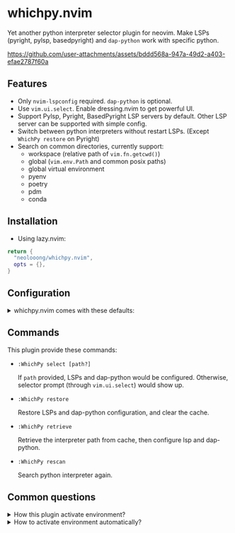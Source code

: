 # whichpy.nvim

Yet another python interpreter selector plugin for neovim. Make LSPs (pyright, pylsp, basedpyright) and `dap-python` work with specific python.



https://github.com/user-attachments/assets/bddd568a-947a-49d2-a403-efae2787f60a



## Features

- Only `nvim-lspconfig` required. `dap-python` is optional.
- Use `vim.ui.select`. Enable dressing.nvim to get powerful UI.
- Support Pylsp, Pyright, BasedPyright LSP servers by default. Other LSP server can be supported with simple config.
- Switch between python interpreters without restart LSPs. (Except `WhichPy restore` on Pyright)
- Search on common directories, currently support:
  - workspace (relative path of `vim.fn.getcwd()`)
  - global (`vim.env.Path` and common posix paths)
  - global virtual environment
  - pyenv
  - poetry
  - pdm
  - conda

## Installation

- Using lazy.nvim:

```lua
return {
  "neolooong/whichpy.nvim",
  opts = {},
}
```

## Configuration

<details>
  <summary>whichpy.nvim comes with these defaults:</summary>

  ```lua
  {
    cache_dir = vim.fn.stdpath("cache") .. "/whichpy.nvim",
    locator = {
      -- you can disable locator like this
      -- locator = { enable = false },
      workspace = {
        search_pattern = ".*env.*", -- `:help lua-patterns`
        depth = 2,
      },
      global = {},
      global_virtual_environment = {
        dirs = {
          -- accept following structure
          -- path
          -- { path, vim.uv.os_uname().sysname }
          "~/envs",
          "~/.direnv",
          "~/.venvs",
          "~/.virtualenvs",
          "~/.local/share/virtualenvs",
          { "~/Envs", "Linux" },  -- only search on linux
          vim.env.WORKON_HOME,
        }
      },
      pyenv = {},
      poetry = {},
      pdm = {},
      conda = {},
    },
    lsp = {
      -- lsp_name = { path_getter() , path_setter() }
      pylsp = {
        require("whichpy.lsp").pylsp.python_path_getter,
        require("whichpy.lsp").pylsp.python_path_setter,
      },
      pyright = {
        require("whichpy.lsp").pyright.python_path_getter,
        require("whichpy.lsp").pyright.python_path_setter,
      },
      basedpyright = {
        require("whichpy.lsp").pyright.python_path_getter,
        require("whichpy.lsp").pyright.python_path_setter,
      },
    },
  }
  ```
</details>

## Commands

This plugin provide these commands:

- `:WhichPy select [path?]`

  If `path` provided, LSPs and dap-python would be configured. Otherwise, selector prompt (through `vim.ui.select`) would show up.

- `:WhichPy restore`

  Restore LSPs and dap-python configuration, and clear the cache.

- `:WhichPy retrieve`

  Retrieve the interpreter path from cache, then configure lsp and dap-python.

- `:WhichPy rescan`

  Search python interpreter again. 

## Common questions

<details>
  <summary>How this plugin activate environment?</summary>

  This plugin **DOES NOT *activate*** environment (`source env/bin/activate` or `conda activate`). The purpose of the plugin is to make LSPs and dap-python work with the specified python.
  
  When path selected, this plugin do these things:
  
  1. Save the environment variables: `VIRTUAL_ENV` and `CONDA_PREFIX`.
  2. Unset `VIRTUAL_ENV` and `CONDA_PREFIX` then set the `resolve_python()` of dap-python.
  3. Iterate lsp clients, save the python path that current used (if any), before update the configuration.
  
</details>

<details>
  <summary>How to activate environment automatically?</summary>

  - Activate environment before open neovim.
  - Set the python path when lsp initalize.
  
    ```lua
    -- pyright
    require("lspconfig").pyright.setup({
      on_init = function(client)
        -- 
        client.settings.python.pythonPath = require("whichpy.lsp").find_python_path(client.config.root_dir)
      end
    })
    
    -- pylsp
    require("lspconfig").pylsp.setup({
      on_init = function(client)
        client.settings = vim.tbl_deep_extend("force", client.settings, {
          pylsp = {
            plugins = {
              jedi = {
                environment = require("whichpy.lsp").find_python_path(client.config.root_dir)
              }
            }
          }
        })
      end
    })
    ```
</details>
